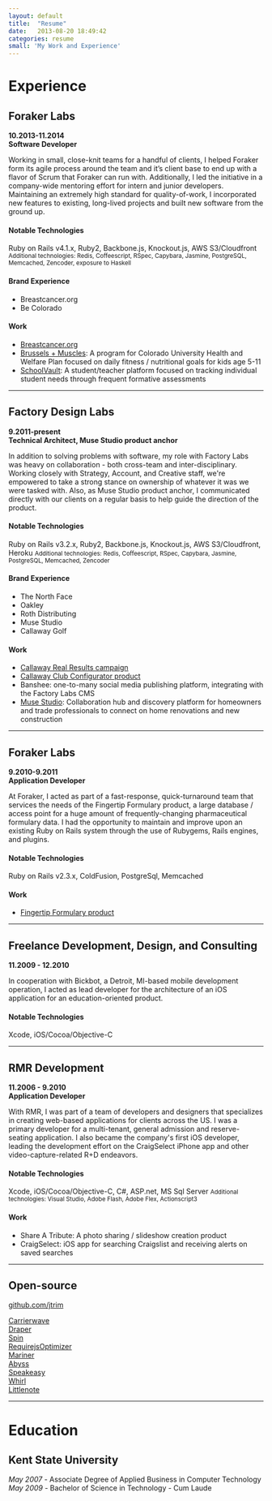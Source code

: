 ```yaml
---
layout: default
title:  "Resume"
date:   2013-08-20 18:49:42
categories: resume
small: 'My Work and Experience'
---
```


# Experience

## Foraker Labs
**10.2013-11.2014**   
**Software Developer**

Working in small, close-knit teams for a handful of clients, I helped Foraker form its agile process around the team and it’s client base to end up with a flavor of Scrum that Foraker can run with. Additionally, I led the initiative in a company-wide mentoring effort for intern and junior developers. Maintaining an extremely high standard for quality-of-work, I incorporated new features to existing, long-lived projects and built new software from the ground up.

#### Notable Technologies
Ruby on Rails v4.1.x, Ruby2, Backbone.js, Knockout.js, AWS S3/Cloudfront
<small>
Additional technologies:
Redis, Coffeescript, RSpec, Capybara, Jasmine, PostgreSQL, Memcached, Zencoder, exposure to Haskell
</small>

#### Brand Experience
- Breastcancer.org
- Be Colorado

#### Work
- [Breastcancer.org](www.breastcancer.org)
- [Brussels + Muscles](www.becolordao.org): A program for Colorado University Health and Welfare Plan focused on daily fitness / nutritional goals for kids age 5-11
- [SchoolVault](www.schoolvault.net): A student/teacher platform focused on tracking individual student needs through frequent formative assessments

---

## Factory Design Labs
**9.2011-present**   
**Technical Architect, Muse Studio product anchor**

In addition to solving problems with software, my role with Factory Labs was heavy on collaboration - both cross-team and inter-disciplinary. Working closely with Strategy, Account, and Creative staff, we're empowered to take a strong stance on ownership of whatever it was we were tasked with. Also, as Muse Studio product anchor, I communicated directly with our clients on a regular basis to help guide the direction of the product.

#### Notable Technologies
Ruby on Rails v3.2.x, Ruby2, Backbone.js, Knockout.js, AWS S3/Cloudfront, Heroku
<small>
Additional technologies:
Redis, Coffeescript, RSpec, Capybara, Jasmine, PostgreSQL, Memcached, Zencoder
</small>

#### Brand Experience
- The North Face
- Oakley
- Roth Distributing
- Muse Studio
- Callaway Golf

#### Work
- [Callaway Real Results campaign](http://www.factorylabs.com/details/121?id=121)
- [Callaway Club Configurator product](http://gizmodo.com/5901038/a-fully-customizable-driver-for-the-pickiest-duffers)
- Banshee: one-to-many social media publishing platform, integrating with the Factory Labs CMS
- [Muse Studio](http://www.musestudio.com): Collaboration hub and discovery platform for homeowners and trade professionals to connect on home renovations and new construction

---

## Foraker Labs
**9.2010-9.2011**   
**Application Developer**

At Foraker, I acted as part of a fast-response, quick-turnaround team that services the needs of the Fingertip Formulary product, a large database / access point for a huge amount of frequently-changing pharmaceutical formulary data. I had the opportunity to maintain and improve upon an existing Ruby on Rails system through the use of Rubygems, Rails engines, and plugins.

#### Notable Technologies
Ruby on Rails v2.3.x, ColdFusion, PostgreSql, Memcached

#### Work
- [Fingertip Formulary product](http://www.fingertipformulary.com)

---

## Freelance Development, Design, and Consulting
**11.2009 - 12.2010**

In cooperation with Bickbot, a Detroit, MI-based mobile development operation, I acted as lead developer for the architecture of an iOS application for an education-oriented product.

#### Notable Technologies
Xcode, iOS/Cocoa/Objective-C

---

## RMR Development
**11.2006 - 9.2010**   
**Application Developer**

With RMR, I was part of a team of developers and designers that specializes in creating web-based applications for clients across the US. I was a primary developer for a multi-tenant, general admission and reserve-seating application. I also became the company's first iOS developer, leading the development effort on the CraigSelect iPhone app and other video-capture-related R+D endeavors.

#### Notable Technologies
Xcode, iOS/Cocoa/Objective-C, C#, ASP.net, MS Sql Server
<small>
Additional technologies:
Visual Studio, Adobe Flash, Adobe Flex, Actionscript3
</small>

#### Work
- Share A Tribute: A photo sharing / slideshow creation product
- CraigSelect: iOS app for searching Craigslist and receiving alerts on saved searches

---

## Open-source
[github.com/jtrim](https://github.com/jtrim)   

[Carrierwave](https://github.com/carrierwaveuploader/carrierwave)   
[Draper](https://github.com/drapergem/draper)   
[Spin](https://github.com/jstorimer/spin)   
[RequirejsOptimizer](https://github.com/jtrim/requirejs_optimizer)   
[Mariner](https://github.com/jtrim/mariner)   
[Abyss](https://github.com/jtrim/abyss)   
[Speakeasy](https://github.com/jtrim/speakeasy)   
[Whirl](https://github.com/jtrim/whirl)   
[Littlenote](https://github.com/jtrim/littlenote)

---

# Education

## Kent State University
*May 2007* - Associate Degree of Applied Business in Computer Technology   
*May 2009* - Bachelor of Science in Technology - Cum Laude
